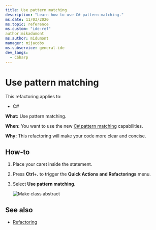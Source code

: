 ```yaml
---
title: Use pattern matching
description: "Learn how to use C# pattern matching."
ms.date: 11/03/2020
ms.topic: reference
ms.custom: "ide-ref"
author:mikadumont
ms.author: midumont
manager: mijacobs
ms.subservice: general-ide
dev_langs:
  - CSharp
---
```

# Use pattern matching

This refactoring applies to:

- C#

**What:** Use pattern matching.

**When:** You want to use the new [C# pattern matching](/dotnet/csharp/whats-new/csharp-9#pattern-matching-enhancements) capabilities.

**Why:** This refactoring will make your code more clear and concise.

## How-to

1. Place your caret inside the statement.

2. Press **Ctrl**+**.** to trigger the **Quick Actions and Refactorings** menu.

3. Select **Use pattern matching**.

    ![Make class abstract](media/use-pattern-matching-not-syntax.png)

## See also

- [Refactoring](../refactoring-in-visual-studio.md)
